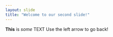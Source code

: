 ```yaml
---
layout: slide
title: "Welcome to our second slide!"
---
```

**This** is _some_ TEXT
Use the left arrow to go back!
